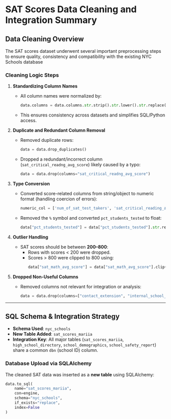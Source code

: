 # SAT Scores Data Cleaning and Integration Summary

## Data Cleaning Overview

The SAT scores dataset underwent several important preprocessing steps to ensure quality, consistency and compatibility with the existing NYC Schools database

### Cleaning Logic Steps

1. **Standardizing Column Names**
   - All column names were normalized by:
     ```python
     data.columns = data.columns.str.strip().str.lower().str.replace(" ","_").str.replace(".", "")
     ```
   - This ensures consistency across datasets and simplifies SQL/Python access.

2. **Duplicate and Redundant Column Removal**
   - Removed duplicate rows:
     ```python
     data = data.drop_duplicates()
     ```
   - Dropped a redundant/incorrect column (`sat_critical_readng_avg_score`) likely caused by a typo:
     ```python
     data = data.drop(columns="sat_critical_readng_avg_score")
     ```

3. **Type Conversion**
   - Converted score-related columns from string/object to numeric format (handling coercion of errors):
     ```python
     numeric_col = ['num_of_sat_test_takers', 'sat_critical_reading_avg_score','sat_math_avg_score','sat_writing_avg_score']
     ```
   - Removed the `%` symbol and converted `pct_students_tested` to float:
     ```python
     data["pct_students_tested"] = data["pct_students_tested"].str.replace('%','').astype(float)
     ```

4. **Outlier Handling**
   - SAT scores should be between **200–800**:
     - Rows with scores < 200 were dropped.
     - Scores > 800 were clipped to 800 using:
       ```python
       data["sat_math_avg_score"] = data["sat_math_avg_score"].clip(upper=800)
       ```

5. **Dropped Non-Useful Columns**
   - Removed columns not relevant for integration or analysis:
     ```python
     data = data.drop(columns=["contact_extension", "internal_school_id"])
     ```
---

## SQL Schema & Integration Strategy

- **Schema Used**: `nyc_schools`
- **New Table Added**: `sat_scores_mariia`
- **Integration Key**: All major tables (`sat_scores_mariia`, `high_school_directory`, `school_demographics`, `school_safety_report`) share a common `dbn` (school ID) column.

### Database Upload via SQLAlchemy

The cleaned SAT data was inserted as a **new table** using SQLAlchemy:

```python
data.to_sql(
    name="sat_scores_mariia",
    con=engine,
    schema="nyc_schools",
    if_exists="replace",
    index=False
)
